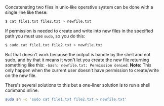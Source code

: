 Concatenating two files in unix-like operative system can be done with a single line like these:

```bash
$ cat file1.txt file2.txt > newfile.txt
```

If permission is needed to create and write into new files in the specified path you must use `sudo`, so you do this:

```bash
$ sudo cat file1.txt file2.txt > newfile.txt
```

But that doesn't work because the output is handle by the shell and not sudo, and by that it means it won't let you create the new file returning something like this: `-bash: newfile.txt: Permission denied`. **Note:** This only happen when the current user doesn't have permission to create/write on the new file.

There's several solutions to this but a one-liner solution is to run a shell command inline:

```bash
sudo sh -c 'sudo cat file1.txt file2.txt > newfile.txt'
```
